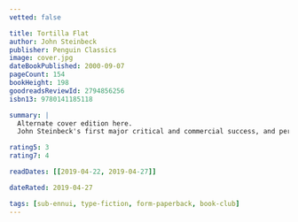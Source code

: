 ```yaml
---
vetted: false

title: Tortilla Flat
author: John Steinbeck
publisher: Penguin Classics
image: cover.jpg
dateBookPublished: 2000-09-07
pageCount: 154
bookHeight: 198
goodreadsReviewId: 2794856256
isbn13: 9780141185118

summary: |
  Alternate cover edition here.
  John Steinbeck's first major critical and commercial success, and perhaps his funniest novel, "Tortilla Flat" includes a critical introduction by Thomas Fensch in "Penguin Modern Classics". Danny is a paisano, descended from the original Spanish settlers who arrived in Monterey, California, centuries before. He values friendship above money and possessions, so when he suddenly inherits two houses, Danny is quick to offer shelter to his fellow gentlemen of the road. Together, their love of freedom and scorn for material things draws them into daring and often hilarious adventures. That is, until Danny, tiring of his new responsibilities, suddenly disappears…John Steinbeck (1902-68), winner of the Pulitzer Prize and the Nobel Prize for literature, is remembered as one of the greatest and best-loved American writers of the twentieth century. During the Second World War Steinbeck served as a war correspondent, with his collected dispatches published as "Once There Was a War" (1958); in 1945 he was awarded the Norwegian Cross of Freedom for his novel "The Moon is Down" (1942), a portrayal of Resistance efforts in northern Europe. His best-known works include the epics "The Grapes of Wrath" (1939) and "East of Eden" (1952), and his tragic novella "Of Mice and Men" (1937). John Steinbeck's complete works are published in "Penguin Modern Classics". If you enjoyed "Tortilla Flat", you might like Steinbeck's "Cannery Row", also available in "Penguin Modern Classics". "Steinbeck…tells the stories of these lovable thieves and adulterers with a poetic purity of heart and prose". ("New York Herald Tribune").

rating5: 3
rating7: 4

readDates: [[2019-04-22, 2019-04-27]]

dateRated: 2019-04-27

tags: [sub-ennui, type-fiction, form-paperback, book-club]
---
```


